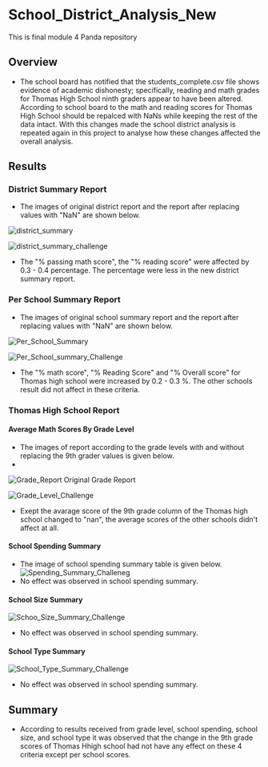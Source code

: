 # School_District_Analysis_New
This is final module 4 Panda repository
## Overview
- The school board has notified that the students_complete.csv file shows evidence of academic dishonesty; specifically, reading and math grades for Thomas High School ninth graders appear to have been altered.  According to school board to the math and reading scores for Thomas High School should be repalced with NaNs while keeping the rest of the data intact. With this changes made the school district analysis is repeated again in this project to analyse how these changes affected the overall analysis.

## Results
### District Summary Report
- The images of original district report and the report after replacing values with "NaN" are shown below.

![district_summary](https://user-images.githubusercontent.com/92752935/143724089-2ca2f3f5-7b79-4f08-ba31-aed44f840f5d.png)

![district_summary_challenge](https://user-images.githubusercontent.com/92752935/143724083-0bb79aab-9622-4b79-866f-e6a4c7034763.png)

- The "% passing math score", the "% reading score" were affected by 0.3 - 0.4 percentage. The percentage were less in the new district summary report.

### Per School Summary Report
- The images of original school summary report and the report after replacing values with "NaN" are shown below.

![Per_School_Summary](https://user-images.githubusercontent.com/92752935/143724448-95cd8301-822e-4003-a8d5-fa1307f9e445.png)

![Per_School_summary_Challenge](https://user-images.githubusercontent.com/92752935/143724434-3879af81-364d-415b-ab8e-2cb8aad13115.png)
- The "% math score", "%  Reading Score" and "% Overall score" for Thomas high school were increased by 0.2 - 0.3 %. The other schools result did not affect in these 
  criteria.

### Thomas High School Report
#### Average Math Scores By Grade Level
- The images of report according to the grade levels with and without replacing the 9th grader values is given below.
- 
![Grade_Report](https://user-images.githubusercontent.com/92752935/143724770-124c6501-41ce-4a13-a1fe-eabdc543a768.png)
       Original Grade Report

![Grade_Level_Challenge](https://user-images.githubusercontent.com/92752935/143724782-2e509b49-1c74-4db2-8849-90e2df38e73f.png)

- Exept the avarage score of the 9th grade column of the Thomas high school changed to "nan", the average scores of the other schools didn't affect at all.

#### School Spending Summary
- The image of school spending summary table is given below.
![Spending_Summary_Challeneg](https://user-images.githubusercontent.com/92752935/143726477-8748d10a-1da7-4bfc-b19d-3e5f704a23e9.png)
- No effect was observed in school spending summary. 

#### School Size Summary
![Schoo_Size_Summary_Challenge](https://user-images.githubusercontent.com/92752935/143726502-bfb35cdd-5fda-4f61-b65e-f2bdc415ed50.png)
- No effect was observed in school spending summary.

#### School Type Summary
![School_Type_Summary_Challenge](https://user-images.githubusercontent.com/92752935/143726558-3060636d-1b91-43c1-83c7-404c40917010.png)
- No effect was observed in school spending summary.

## Summary
- According to results received from grade level, school spending, school size, and school type it was observed that the change in the 9th grade scores of Thomas Hhigh school had not have any effect on these 4 criteria except per school scores.











